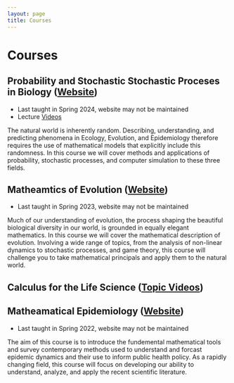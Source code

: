 ```yaml
---
layout: page
title: Courses
---
```


# Courses
## Probability and Stochastic Stochastic Proceses in Biology ([Website](https://amacp.github.io/Math468/))
- Last taught in Spring 2024, website may not be maintained
- Lecture [Videos](https://www.youtube.com/playlist?list=PLYrDm8pP64rG39GkPXJhQeJszlw11kHdO)

The natural world is inherently random. Describing, understanding, and predicting phenomena in Ecology, Evolution, and Epidemiology therefore requires the use of mathematical models that explicitly include this randomness. In this course we will cover methods and applications of probability, stochastic processes, and computer simulation to these three fields.

## Matheamtics of Evolution ([Website](https://amacp.github.io/APMA990/))
- Last taught in Spring 2023, website may not be maintained

Much of our understanding of evolution, the process shaping the beautiful biological diversity in our world, is grounded in equally elegant mathematics. In this course we will cover the mathematical description of evolution. Involving a wide range of topics, from the analysis of non-linear dynamics to stochastic processes, and game theory, this course will challenge you to take mathematical principals and apply them to the natural world.

## Calculus for the Life Science ([Topic Videos](https://www.youtube.com/playlist?list=PLpQKtxf13Xj0Yb805pHWSjf2RIhq5IubE))

## Matheamatical Epidemiology ([Website](https://amacp.github.io/Math496/))
- Last taught in Spring 2022, website may not be maintained

The aim of this course is to introduce the fundemental mathematical tools and survey contemporary methods used to understand and forcast epidemic dynamics and their use to inform public health policy. As a rapidly changing field, this course will focus on developing our ability to understand, analyze, and apply the recent scientific literature.
